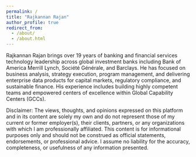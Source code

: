 ```yaml
---
permalink: /
title: "Rajkannan Rajan"
author_profile: true
redirect_from: 
  - /about/
  - /about.html
---
```


Rajkannan Rajan brings over 19 years of banking and financial services technology leadership across global investment banks including Bank of America Merrill Lynch, Société Générale, and Barclays. He has focused on business analysis, strategy execution, program management, and delivering enterprise data products for capital markets, regulatory compliance, and sustainable finance. His experience includes building highly competent teams and empowered centers of excellence within Global Capability Centers (GCCs).

Disclaimer:
The views, thoughts, and opinions expressed on this platform and in its content are solely my own and do not represent those of my current or former employer(s), their clients, partners, or any organizations with which I am professionally affiliated. This content is for informational purposes only and should not be construed as official statements, endorsements, or professional advice. I assume no liability for the accuracy, completeness, or usefulness of any information presented.
